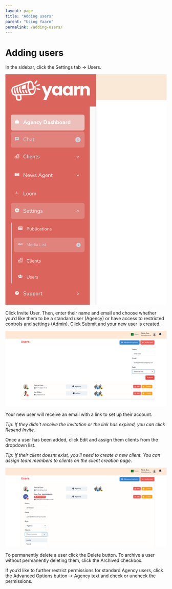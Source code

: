 ```yaml
---
layout: page
title: "Adding users"
parent: "Using Yaarn"
permalink: /adding-users/
---
```


# Adding users

In the sidebar, click the Settings tab → Users.

![Users sidebar](/assets/images/client-sidebar.png)

Click Invite User. Then, enter their name and email and choose whether you’d like them to be a standard user (Agency) or have access to restricted controls and settings (Admin). Click Submit and your new user is created.

![Invite user](/assets/images/invite-user.png)

Your new user will receive an email with a link to set up their account.

_Tip: If they didn’t receive the invitation or the link has expired, you can click Resend Invite._

Once a user has been added, click Edit and assign them clients from the dropdown list.

_Tip: If their client doesnt exist, you’ll need to create a new client. You can assign team members to clients on the client creation page._

![Assign clients](/assets/images/assign-clients.png)

To permanently delete a user click the Delete button. To archive a user without permanently deleting them, click the Archived checkbox.

If you’d like to further restrict permissions for standard Agency users, click the Advanced Options button → Agency text and check or uncheck the permissions.
